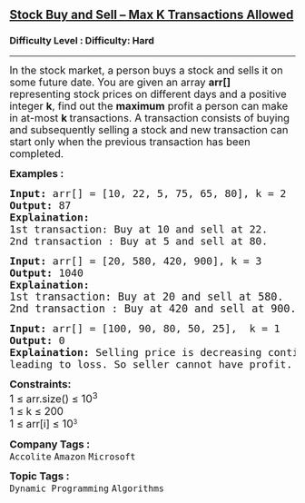 <h2><a href="https://www.geeksforgeeks.org/problems/maximum-profit4657/1?page=4&difficulty=Hard&status=unsolved&sortBy=accuracy">Stock Buy and Sell – Max K Transactions Allowed</a></h2><h3>Difficulty Level : Difficulty: Hard</h3><hr><div class="problems_problem_content__Xm_eO"><p><span style="font-size: 18px;">In the stock market, a person buys a stock and sells it on some future date. You are given an array <strong>arr[]</strong> representing&nbsp;</span><span style="font-size: 18px;">stock prices on different days </span><span style="font-size: 18px;">and a positive integer </span><strong style="font-size: 18px;">k</strong><span style="font-size: 18px;">, find out the <strong>maximum</strong> profit a person can make in at-most </span><strong style="font-size: 18px;">k </strong><span style="font-size: 18px;">transactions. A transaction consists of buying and subsequently selling a stock and new transaction can start only when the previous transaction has been completed.</span></p>
<p><strong><span style="font-size: 18px;">Examples :</span></strong></p>
<pre><span style="font-size: 18px;"><strong>Input:</strong> arr[] = [10, 22, 5, 75, 65, 80], k = 2
<strong>Output:</strong> 87
<strong>Explaination:<br></strong>1st transaction: Buy at 10 and sell at 22. 
2nd transaction : Buy at 5 and sell at 80.</span></pre>
<pre><span style="font-size: 18px;"><strong>Input:</strong> arr[] = [20, 580, 420, 900], k = 3
<strong>Output:</strong> 1040
<strong>Explaination:</strong> <br></span><span style="font-size: 14pt;">1st transaction: Buy at 20 and sell at 580. <br>2nd transaction : Buy at 420 and sell at 900.</span></pre>
<pre><span style="font-size: 18px;"><strong>Input: </strong>arr[] = [100, 90, 80, 50, 25],  k = 1
<strong>Output:</strong> 0
<strong>Explaination:</strong> Selling price is decreasing continuously
leading to loss. So seller cannot have profit.</span></pre>
<p><span style="font-size: 18px;"><strong>Constraints:</strong><br>1 ≤ arr.size() ≤&nbsp;<span style="font-size: 18.6667px;">10</span><sup>3</sup><br>1 ≤ k ≤ 200<br>1 ≤ arr[i] ≤ </span><span style="font-size: 18.6667px;">10</span><sup>3</sup></p></div><p><span style=font-size:18px><strong>Company Tags : </strong><br><code>Accolite</code>&nbsp;<code>Amazon</code>&nbsp;<code>Microsoft</code>&nbsp;<br><p><span style=font-size:18px><strong>Topic Tags : </strong><br><code>Dynamic Programming</code>&nbsp;<code>Algorithms</code>&nbsp;